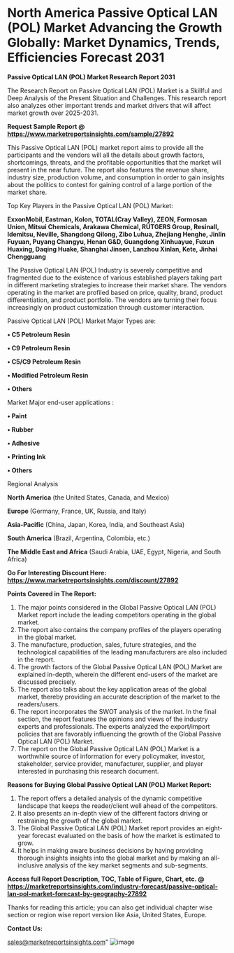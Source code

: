 # North America Passive Optical LAN (POL) Market Advancing the Growth Globally: Market Dynamics, Trends, Efficiencies Forecast 2031

<strong>Passive Optical LAN (POL) Market Research Report 2031</strong>

The Research Report on Passive Optical LAN (POL) Market is a Skillful and Deep Analysis of the Present Situation and Challenges. This research report also analyzes other important trends and market drivers that will affect market growth over 2025-2031.

<strong>Request Sample Report @ <a href=https://www.marketreportsinsights.com/sample/27892>https://www.marketreportsinsights.com/sample/27892</a></strong>

This Passive Optical LAN (POL) market report aims to provide all the participants and the vendors will all the details about growth factors, shortcomings, threats, and the profitable opportunities that the market will present in the near future. The report also features the revenue share, industry size, production volume, and consumption in order to gain insights about the politics to contest for gaining control of a large portion of the market share.

Top Key Players in the Passive Optical LAN (POL) Market:

<strong>ExxonMobil, Eastman, Kolon, TOTAL(Cray Valley), ZEON, Formosan Union, Mitsui Chemicals, Arakawa Chemical, RÜTGERS Group, Resinall, Idemitsu, Neville, Shangdong Qilong, Zibo Luhua, Zhejiang Henghe, Jinlin Fuyuan, Puyang Changyu, Henan G&D, Guangdong Xinhuayue, Fuxun Huaxing, Daqing Huake, Shanghai Jinsen, Lanzhou Xinlan, Kete, Jinhai Chengguang</strong>

The Passive Optical LAN (POL) Industry is severely competitive and fragmented due to the existence of various established players taking part in different marketing strategies to increase their market share. The vendors operating in the market are profiled based on price, quality, brand, product differentiation, and product portfolio. The vendors are turning their focus increasingly on product customization through customer interaction.

Passive Optical LAN (POL) Market Major Types are:

<strong>• C5 Petroleum Resin

• C9 Petroleum Resin

• C5/C9 Petroleum Resin

• Modified Petroleum Resin

• Others</strong>

Market Major end-user applications :

<strong>• Paint

• Rubber

• Adhesive

• Printing Ink

• Others</strong>

Regional Analysis

</u><strong><b>North America</b></strong> (the United States, Canada, and Mexico)

<strong><b>Europe </b></strong>(Germany, France, UK, Russia, and Italy)

<strong><b>Asia-Pacific</b></strong> (China, Japan, Korea, India, and Southeast Asia)

<strong><b>South America</b></strong> (Brazil, Argentina, Colombia, etc.)

<strong><b>The Middle East and Africa</b></strong> (Saudi Arabia, UAE, Egypt, Nigeria, and South Africa)

<strong>Go For Interesting Discount Here: <a href=https://www.marketreportsinsights.com/discount/27892>https://www.marketreportsinsights.com/discount/27892</a></strong>

<strong>Points Covered in The Report:</strong>
<ol>
  <li>The major points considered in the Global Passive Optical LAN (POL) Market report include the leading competitors operating in the global market.</li>
  <li>The report also contains the company profiles of the players operating in the global market.</li>
  <li>The manufacture, production, sales, future strategies, and the technological capabilities of the leading manufacturers are also included in the report.</li>
  <li>The growth factors of the Global Passive Optical LAN (POL) Market are explained in-depth, wherein the different end-users of the market are discussed precisely.</li>
  <li>The report also talks about the key application areas of the global market, thereby providing an accurate description of the market to the readers/users.</li>
  <li>The report incorporates the SWOT analysis of the market. In the final section, the report features the opinions and views of the industry experts and professionals. The experts analyzed the export/import policies that are favorably influencing the growth of the Global Passive Optical LAN (POL) Market.</li>
  <li>The report on the Global Passive Optical LAN (POL) Market is a worthwhile source of information for every policymaker, investor, stakeholder, service provider, manufacturer, supplier, and player interested in purchasing this research document.</li>
</ol>
<strong>Reasons for Buying Global Passive Optical LAN (POL) Market Report:</strong>

<ol>
  <li>The report offers a detailed analysis of the dynamic competitive landscape that keeps the reader/client well ahead of the competitors.</li>
  <li>It also presents an in-depth view of the different factors driving or restraining the growth of the global market.</li>
  <li>The Global Passive Optical LAN (POL) Market report provides an eight-year forecast evaluated on the basis of how the market is estimated to grow.</li>
  <li>It helps in making aware business decisions by having providing thorough insights insights into the global market and by making an all-inclusive analysis of the key market segments and sub-segments.</li>
</ol>
<strong>Access full Report Description, TOC, Table of Figure, Chart, etc. @ <a href=https://marketreportsinsights.com/industry-forecast/passive-optical-lan-pol-market-forecast-by-geography-27892>https://marketreportsinsights.com/industry-forecast/passive-optical-lan-pol-market-forecast-by-geography-27892</a></strong>


Thanks for reading this article; you can also get individual chapter wise section or region wise report version like Asia, United States, Europe.

<strong>Contact Us:</strong>

sales@marketreportsinsights.com"
![image](https://github.com/user-attachments/assets/2fd001d4-4bcc-401a-a055-74d08f05d052)
